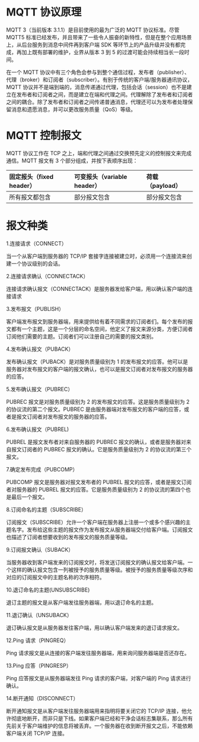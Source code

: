 # MQTT 协议原理

MQTT 3（当前版本 3.1.1）是目前使用的最为广泛的 MQTT 协议标准。尽管 MQTT5 标准已经发布，并且带来了一些令人振奋的新特性，但是在整个应用场景上，从后台服务到消息中间件再到客户端 SDK 等环节上的产品升级并没有都完成，再加上既有部署的维护，业界从版本 3 到 5 的过渡可能会持续相当长一段时间。

在一个 MQTT 协议中有三个角色会参与到整个通信过程，发布者（publisher）、代理（broker）和订阅者（subscriber）。有别于传统的客户端/服务器通讯协议，MQTT 协议并不是端到端的，消息传递通过代理，包括会话（session）也不是建立在发布者和订阅者之间，而是建立在端和代理之间。代理解除了发布者和订阅者之间的耦合。除了发布者和订阅者之间传递普通消息，代理还可以为发布者处理保留消息和遗愿消息，并可以更改服务质量（QoS）等级。

# MQTT 控制报文

MQTT 协议工作在 TCP 之上，端和代理之间通过交换预先定义的控制报文来完成通信。MQTT 报文有 3 个部分组成，并按下表顺序出现：

| 固定报头（fixed header） | 可变报头（variable header） | 荷载（payload） |
| :----------------------- | :-------------------------- | :-------------- |
| 所有报文都包含           | 部分报文包含                | 部分报文包含    |

# 报文种类

1.连接请求（CONNECT）

当一个从客户端到服务器的 TCP/IP 套接字连接被建立时，必须用一个连接流来创建一个协议级别的会话。

2.连接请求确认（CONNECTACK）

连接请求确认报文（CONNECTACK）是服务器发给客户端，用以确认客户端的连接请求

3.发布报文（PUBLISH）

客户端发布报文到服务器端，用来提供给有着不同需求的订阅者们。每个发布的报文都有一个主题，这是一个分层的命名空间，他定义了报文来源分类，方便订阅者订阅他们需要的主题。订阅者们可以注册自己的需要的报文类别。

4.发布确认报文（PUBACK）

发布确认报文（PUBACK）是对服务质量级别为 1 的发布报文的应答。他可以是服务器对发布报文的客户端的报文确认，也可以是报文订阅者对发布报文的服务器的应答。

5.发布确认报文（PUBREC）

PUBREC 报文是对服务质量级别为 2 的发布报文的应答。这是服务质量级别为 2 的协议流的第二个报文。PUBREC 是由服务器端对发布报文的客户端的应答，或者是报文订阅者对发布报文的服务器的应答。

6.发布确认报文（PUBREL)

PUBREL 是报文发布者对来自服务器的 PUBREC 报文的确认，或者是服务器对来自报文订阅者的 PUBREC 报文的确认。它是服务质量级别为 2 的协议流的第三个报文。

7.确定发布完成（PUBCOMP）

PUBCOMP 报文是服务器对报文发布者的 PUBREL 报文的应答，或者是报文订阅者对服务器的 PUBREL 报文的应答。它是服务质量级别为 2 的协议流的第四个也是最后一个报文。

8.订阅命名的主题（SUBSCRIBE）

订阅报文（SUBSCRIBE）允许一个客户端在服务器上注册一个或多个感兴趣的主题名字。发布给这些主题的报文作为发布报文从服务器端交付给客户端。订阅报文也描述了订阅者想要收到的发布报文的服务质量等级。

9.订阅报文确认（SUBACK）

当服务器收到客户端发来的订阅报文时，将发送订阅报文的确认报文给客户端。一个这样的确认报文包含一列被授予的服务质量等级。被授予的服务质量等级次序和对应的订阅报文中的主题名称的次序相符。

10.退订命名的主题(UNSUBSCRIBE)

退订主题的报文是从客户端发往服务器端，用以退订命名的主题。

11.退订确认（UNSUBACK）

退订确认报文是从服务器发往客户端，用以确认客户端发来的退订请求报文。

12.Ping 请求（PINGREQ）

Ping 请求报文是从连接的客户端发往服务器端，用来询问服务器端是否还存在。

13.Ping 应答（PINGRESP）

Ping 应答报文是从服务器端发往 Ping 请求的客户端，对客户端的 Ping 请求进行确认。

14.断开通知（DISCONNECT）

断开通知报文是从客户端发往服务器端用来指明将要关闭它的 TCP/IP 连接，他允许彻底地断开，而非只是下线。如果客户端已经和干净会话标志集联系，那么所有先前关于客户端维护的信息将被丢弃。一个服务器在收到断开报文之后，不能依赖客户端关闭 TCP/IP 连接。
